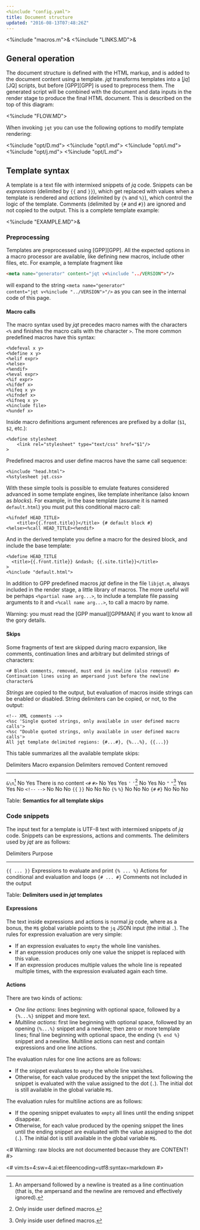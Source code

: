 ```yaml
---
<%include "config.yaml">
title: Document structure
updated: "2016-08-13T07:48:26Z"
---
```

<%include "macros.m">&
<%include "LINKS.MD">&

## General operation

The document structure is defined with the HTML markup, and is added to the document content
using a template.
_jqt_ transforms templates into a [_jq_][JQ] scripts, but before 
[GPP][GPP] is used to preprocess them. The generated script will be combined
with the document and data inputs in the render stage to produce the
final HTML document.
This is described on the top of this diagram:

<%include "FLOW.MD">

When invoking `jqt` you can use the following options to modify template
rendering:

<%include "opt/D.md">
<%include "opt/I.md">
<%include "opt/i.md">
<%include "opt/j.md">
<%include "opt/L.md">

## Template syntax

A template is a text file with intermixed snippets of _jq_ code. Snippets can be
<dfn>expressions</dfn> (delimited by `{{` and `}}`), which get replaced with
values when a template is rendered and <dfn>actions</dfn> (delimited by `{%` and `%}`), which control the logic of the
template.  Comments (delimited by `{#` and `#}`) are ignored and not copied to the output.
This is a complete template example:

<%include "EXAMPLE.MD">&

### Preprocessing

Templates are preprocessed using [GPP][GPP]. All the expected options in a macro processor are available,
like defining new macros, include other files, etc. For example, a template fragment
like

```HTML
<meta name="generator" content="jqt v<%include "../VERSION">"/>
```

will expand to the string <code>&lt;meta name="generator" content="jqt v<%include "../VERSION">"/&gt;</code>
as you can see in the internal code of this page.

#### Macro calls

The macro syntax used by _jqt_ precedes macro names with the characters `<%`
and finishes the macro calls with the character `>`.
The more common predefined macros have this syntax:

```
<%defeval x y>
<%define x y>
<%elif expr>
<%else>
<%endif>
<%eval expr>
<%if expr>
<%ifdef x>
<%ifeq x y>
<%ifndef x>
<%ifneq x y>
<%include file>
<%undef x>
```

Inside macro definitions argument references are prefixed by a dollar (`$1`, `$2`, etc.):

```
<%define stylesheet
    <link rel="stylesheet" type="text/css" href="$1"/>
>
```

Predefined macros and user define macros have the same call sequence:

```
<%include "head.html">
<%stylesheet jqt.css>
```

With these simple tools is possible to emulate features considered advanced in some template engines,
like template inheritance (also known as _blocks_). For example, in the base template (assume it is named `default.html`)
you must put this conditional macro call:

```
<%ifndef HEAD_TITLE>
    <title>{{.front.title}}</title> {# default block #}
<%else><%call HEAD_TITLE><%endif>
```

And in the derived template you define a macro for the desired block, and include the base template:

```
<%define HEAD_TITLE
  <title>{{.front.title}} &ndash; {{.site.title}}</title>
>
<%include "default.html">
```

In addition to GPP predefined macros _jqt_ define in the file `libjqt.m`,
always included in the render stage, a little library of macros. The
more useful will be perhaps `<%partial name arg...>`, to include a template
file passing arguments to it and `<%call name arg...>`, to call a macro by name.

Warning: you must read the [GPP manual][GPPMAN] if you want to know all the gory details.

#### Skips

Some fragments of text are skipped during macro expansion, like comments,
continuation lines and arbitrary but delimited strings of characters:

```
<# Block comments, removed, must end in newline (also removed) #>
Continuation lines using an ampersand just before the newline character&
```

_Strings_ are copied to the output, but evaluation of macros inside strings can
be enabled or disabled.  String delimiters can be copied, or not, to the output:

~~~
<!-- XML comments -->
<%sc 'Single quoted strings, only available in user defined macro calls'>
<%sc "Double quoted strings, only available in user defined macro calls'>
All jqt template delimited regions: {#...#}, {%...%}, {{...}} 
~~~

This table summarizes all the available template skips:

 Delimiters         Macro expansion     Delimiters removed  Content removed
-------------       ---------------     ------------------  ---------------
`&\n`[^1]           No                  Yes                 There is no content
`<#` `#>`           No                  Yes                 Yes
`'` `'`[^2]         No                  Yes                 No
`"` `"`[^3]         Yes                 Yes                 No
`<!--` `-->`        No                  No                  No
`{{` `}}`           No                  No                  No
`{%` `%}`           No                  No                  No
`{#` `#}`           No                  No                  No

Table: **Semantics for all template skips**

[^1]: An ampersand followed by a newline is treated as a line continuation (that
is, the ampersand and the newline are removed and effectively ignored).

[^2]: Only inside user defined macros.

[^3]: Only inside user defined macros.

### Code snippets

The input text for a template is UTF-8 text with 
intermixed snippets of _jq_ code. Snippets can be
expressions, actions and comments.
The delimiters used by _jqt_ are as follows:

Delimiters    Purpose
----------    -----------------------------------
`{{ ... }}`   Expressions to evaluate and print
`{% ... %}`   Actions for conditional and evaluation and loops
`{# ... #}`   Comments not included in the output

Table: **Delimiters used in _jqt_ templates**

#### Expressions

The text inside expressions and actions is normal _jq_ code, where as
a bonus, the `M$` global variable points to the `jq` JSON input (the initial `.`).
The rules for expression evaluation are very simple:

* If an expression evaluates to `empty` the whole line vanishes.
* If an expression produces only one value the snippet is replaced with this value.
* If an expression produces multiple values the whole line is repeated multiple
  times, with the expression evaluated again each time.

#### Actions

There are two kinds of actions:

* <dfn>One line actions</dfn>: lines beginning with optional space, followed by a
  `{%...%}` snippet and more text.
* <dfn>Multiline actions</dfn>: first line beginning with optional space, followed by an opening `{%...%}` snippet and a newline;
  then zero or more template lines; final line  beginning with optional space,  the ending `{% end %}` snippet and a newline.
  Multiline actions can nest and contain expressions and one line actions.

The evaluation rules for one line actions are as follows:

* If the snippet evaluates to `empty` the whole line vanishes.
* Otherwise, for each value produced by the snippet the text following the
  snippet is evaluated with the value assigned to the dot (`.`). The initial
  dot is still available in the global variable `M$`.

The evaluation rules for multiline actions are as follows:

* If the opening snippet evaluates to `empty` all lines until the ending snippet disappear.
* Otherwise, for each value produced by the opening snippet the lines until the ending snippet
  are evaluated with the value assigned to the dot (`.`). The initial dot is
  still available in the global variable `M$`.

<# Warning: raw blocks are not documented because they are CONTENT! #>

<#
vim:ts=4:sw=4:ai:et:fileencoding=utf8:syntax=markdown
#>
